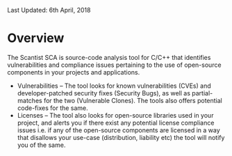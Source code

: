 Last Updated: 6th April, 2018

# Overview
The Scantist SCA is source-code analysis tool for C/C++ that identifies vulnerabilities and compliance issues pertaining to the use of open-source components in your projects and applications.
* Vulnerabilities – The tool looks for known vulnerabilities (CVEs) and developer-patched security fixes (Security Bugs), as well as partial-matches for the two (Vulnerable Clones). The tools also offers potential code-fixes for the same.
* Licenses – The tool also looks for open-source libraries used in your project, and alerts you if there exist any potential license compliance issues i.e. if any of the open-source components are licensed in a way that disallows your use-case (distribution, liability etc) the tool will notify you of the same.

